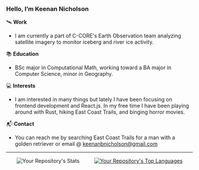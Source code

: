 ### Hello, I’m Keenan Nicholson

🛰️ **Work**

- I am currently a part of C-CORE's Earth Observation team analyzing satellite imagery to monitor iceberg and river ice activity.

📚 **Education**

- BSc major in Computational Math, working toward a BA major in Computer Science, minor in Geography. 

💻 **Interests**

- I am interested in many things but lately I have been focusing on frontend development and React.js. In my free time I have been playing around with Rust, hiking East Coast Trails, and binging horror movies.

📬 **Contact**

- You can reach me by searching East Coast Trails for a man with a golden retriever or email @ keenanbnicholson@gmail.com

---
<div style="display: flex; justify-content: center;">
  <div style="margin-right: 20px;">
    <img src="https://github-readme-stats.vercel.app/api?username=keenan-nicholson&show_icons=true&theme=radical" alt="Your Repository's Stats">
  </div>
  <div style="margin-left: 20px;">
    <a href="https://github.com/anuraghazra/github-readme-stats">
      <img src="https://github-readme-stats.vercel.app/api/top-langs/?username=keenan-nicholson&hide=jupyter%20notebook" alt="Your Repository's Top Languages">
    </a>
  </div>
</div>

